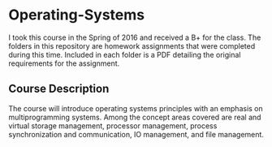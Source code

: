 # Operating-Systems  
I took this course in the Spring of 2016 and received a B+ for the class. The folders in this repository are homework assignments that were completed during this time. Included in each folder is a PDF detailing the original requirements for the assignment.
## Course Description  
The course will introduce operating systems principles with an emphasis on multiprogramming systems. Among the concept areas covered are real and virtual storage management, processor management, process synchronization and communication, IO management, and file management.  
  
